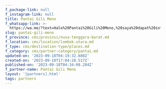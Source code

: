 ```yaml
---
f_package-link: null
f_instagram-link: null
title: Pantai Gili Meno
f_whatsapp-link: >-
  https://wa.me/?text=Halo%20Pantai%20Gili%20Meno,%20saya%20dapat%20info%20dari%20@loocale.id%20dan%20punya%20pertanyaan
slug: pantai-gili-meno
f_province: cms/provinsi/nusa-tenggara-barat.md
f_location: cms/location/lombok-utara.md
f_type: cms/destination-type/places.md
f_category: cms/partner-category/pantai.md
updated-on: '2023-09-18T04:19:32.680Z'
created-on: '2023-09-10T17:04:20.517Z'
published-on: '2023-09-18T04:34:08.284Z'
f_partner-name: Pantai Gili Meno
layout: '[partners].html'
tags: partners
---
```



